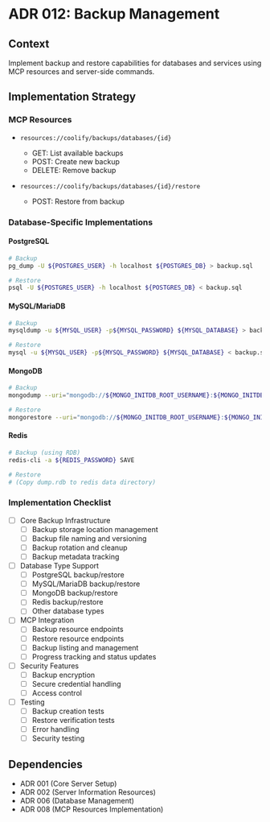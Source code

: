 # ADR 012: Backup Management

## Context

Implement backup and restore capabilities for databases and services using MCP resources and server-side commands.

## Implementation Strategy

### MCP Resources

- `resources://coolify/backups/databases/{id}`
  - GET: List available backups
  - POST: Create new backup
  - DELETE: Remove backup

- `resources://coolify/backups/databases/{id}/restore`
  - POST: Restore from backup

### Database-Specific Implementations

#### PostgreSQL
```bash
# Backup
pg_dump -U ${POSTGRES_USER} -h localhost ${POSTGRES_DB} > backup.sql

# Restore
psql -U ${POSTGRES_USER} -h localhost ${POSTGRES_DB} < backup.sql
```

#### MySQL/MariaDB
```bash
# Backup
mysqldump -u ${MYSQL_USER} -p${MYSQL_PASSWORD} ${MYSQL_DATABASE} > backup.sql

# Restore
mysql -u ${MYSQL_USER} -p${MYSQL_PASSWORD} ${MYSQL_DATABASE} < backup.sql
```

#### MongoDB
```bash
# Backup
mongodump --uri="mongodb://${MONGO_INITDB_ROOT_USERNAME}:${MONGO_INITDB_ROOT_PASSWORD}@localhost:27017" --out=backup

# Restore
mongorestore --uri="mongodb://${MONGO_INITDB_ROOT_USERNAME}:${MONGO_INITDB_ROOT_PASSWORD}@localhost:27017" backup
```

#### Redis
```bash
# Backup (using RDB)
redis-cli -a ${REDIS_PASSWORD} SAVE

# Restore
# (Copy dump.rdb to redis data directory)
```

### Implementation Checklist

- [ ] Core Backup Infrastructure
  - [ ] Backup storage location management
  - [ ] Backup file naming and versioning
  - [ ] Backup rotation and cleanup
  - [ ] Backup metadata tracking

- [ ] Database Type Support
  - [ ] PostgreSQL backup/restore
  - [ ] MySQL/MariaDB backup/restore
  - [ ] MongoDB backup/restore
  - [ ] Redis backup/restore
  - [ ] Other database types

- [ ] MCP Integration
  - [ ] Backup resource endpoints
  - [ ] Restore resource endpoints
  - [ ] Backup listing and management
  - [ ] Progress tracking and status updates

- [ ] Security Features
  - [ ] Backup encryption
  - [ ] Secure credential handling
  - [ ] Access control

- [ ] Testing
  - [ ] Backup creation tests
  - [ ] Restore verification tests
  - [ ] Error handling
  - [ ] Security testing

## Dependencies

- ADR 001 (Core Server Setup)
- ADR 002 (Server Information Resources)
- ADR 006 (Database Management)
- ADR 008 (MCP Resources Implementation)